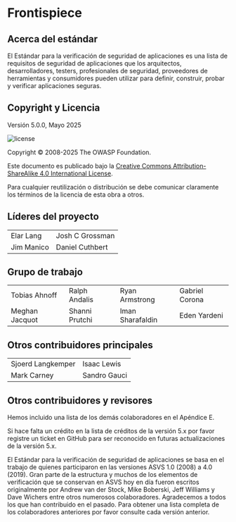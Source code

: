 # Frontispiece

## Acerca del estándar

El Estándar para la verificación de seguridad de aplicaciones es una lista de requisitos de seguridad de aplicaciones que los arquitectos, desarrolladores, testers, profesionales de seguridad, proveedores de herramientas y consumidores pueden utilizar para definir, construir, probar y verificar aplicaciones seguras.

## Copyright y Licencia

Versión 5.0.0, Mayo 2025

![license](../images/license.png)

Copyright © 2008-2025 The OWASP Foundation.

Este documento es publicado bajo la [Creative Commons Attribution-ShareAlike 4.0 International License](https://creativecommons.org/licenses/by-sa/4.0/).

Para cualquier reutilización o distribución se debe comunicar claramente los términos de la licencia de esta obra a otros.

## Líderes del proyecto

|                       |                  |
|---------------------- |----------------- |
| Elar Lang             | Josh C Grossman  |
| Jim Manico            | Daniel Cuthbert  |

## Grupo de trabajo

|                 |                   |                    |                  |
|---------------- |------------------ |------------------- |----------------- |
| Tobias Ahnoff   | Ralph Andalis     | Ryan Armstrong     | Gabriel Corona   |
| Meghan Jacquot  | Shanni Prutchi    | Iman Sharafaldin   | Eden Yardeni     |

## Otros contribuidores principales

|                   |                   |
|-------------------|-------------------|
| Sjoerd Langkemper | Isaac Lewis       |
| Mark Carney       | Sandro Gauci      |

## Otros contribuidores y revisores

Hemos incluido una lista de los demás colaboradores en el Apéndice E.

Si hace falta un crédito en la lista de créditos de la versión 5.x por favor registre un ticket en GitHub para ser reconocido en futuras actualizaciones de la versión 5.x.

El Estándar para la verificación de seguridad de aplicaciones se basa en el trabajo de quienes participaron en las versiones ASVS 1.0 (2008) a 4.0 (2019). Gran parte de la estructura y muchos de los elementos de verificación que se conservan en ASVS hoy en día fueron escritos originalmente por Andrew van der Stock, Mike Boberski, Jeff Williams y Dave Wichers entre otros numerosos colaboradores. Agradecemos a todos los que han contribuido en el pasado. Para obtener una lista completa de los colaboradores anteriores por favor consulte cada versión anterior.